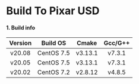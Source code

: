 # Build To Pixar USD 


#### 1. Build info
|      Version     |   Build OS  |   Cmake  |  Gcc/G++ |
|:----------------:|:-----------:|:--------:|:--------:|
|      v20.08      | CentOS 7.5  | v3.13.1  |  v7.3.1  |
|      v20.05      | CentOS 7.5  | v3.13.1  |  v7.3.1  |
|      v20.02      | CentOS 7.2  | v2.8.12  |  v4.8.5  |

